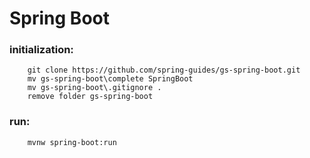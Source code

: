 # Spring Boot

### initialization: 
```
    git clone https://github.com/spring-guides/gs-spring-boot.git
    mv gs-spring-boot\complete SpringBoot
    mv gs-spring-boot\.gitignore .
    remove folder gs-spring-boot
```

### run:
```
    mvnw spring-boot:run
```




